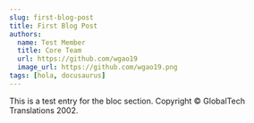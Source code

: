 ```yaml
---
slug: first-blog-post
title: First Blog Post
authors:
  name: Test Member
  title: Core Team
  url: https://github.com/wgao19
  image_url: https://github.com/wgao19.png
tags: [hola, docusaurus]
---
```


This is a test entry for the bloc section. Copyright © GlobalTech Translations 2002.
